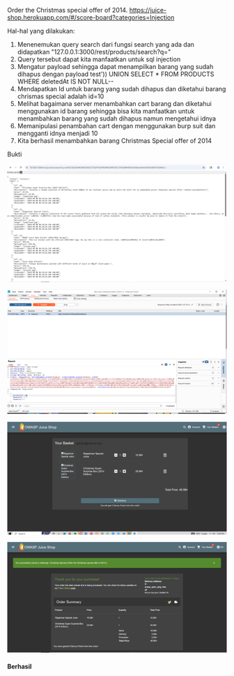 Order the Christmas special offer of 2014.
https://juice-shop.herokuapp.com/#/score-board?categories=Injection 

Hal-hal yang dilakukan: 
1. Menenemukan query search dari fungsi search yang ada dan didapatkan "127.0.0.1:3000/rest/products/search?q="
2. Query  tersebut dapat kita manfaatkan untuk sql injection  
3. Mengatur payload sehingga dapat menampilkan barang yang sudah dihapus dengan payload 
test')) UNION SELECT * FROM PRODUCTS WHERE deletedAt IS NOT NULL-- 
4. Mendapatkan Id untuk barang yang sudah dihapus dan diketahui barang chrismas special adalah id=10 
5. Melihat bagaimana server menambahkan cart barang dan diketahui menggunakan id barang sehingga bisa kita manfaatkan untuk menambahkan barang yang sudah dihapus namun mengetahui idnya
6. Memanipulasi penambahan cart dengan menggunakan burp suit dan mengganti idnya menjadi 10
7. Kita berhasil menambahkan barang Christmas Special offer of 2014 

Bukti 

![alt text](assets/Chris-1.png)

![alt text](assets/Chris-4.png)

![alt text](assets/Chris-2.png)

![alt text](assets/Chris-3.png)

#### Berhasil 